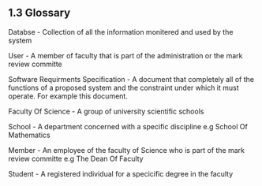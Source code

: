 ## 1.3 Glossary 

Databse - Collection of all the information monitered and used by the system

User    - A member of faculty that is part of the administration or the mark review committe 

Software Requirments Specification - A document that completely all of the functions of a proposed system and the constraint under which it must operate. For example this document.

Faculty Of Science - A group of university scientific schools 

School - A department concerned with a specific discipline e.g School Of Mathematics

Member - An employee of the faculty of Science who is part of the mark review committe  e.g The Dean Of Faculty 

Student - A registered individual for a specicific degree in the faculty
